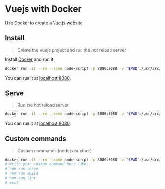 # Vuejs with Docker

Use Docker to create a Vue.js website


## Install

> Create the vuejs project and run the hot reload server

Install [Docker](https://docs.docker.com/install/) and run it.

```bash
docker run -it --rm --name node-script -p 8080:8080 -v "$PWD":/usr/src/app -w /usr/src/app node:10.16.0-alpine npm i @vue/cli -g && vue create . && npm run serve
```

You can run it at [localhost:8080](http://localhost:8080/).


## Serve

> Run the hot reload server

```bash
docker run -it --rm --name node-script -p 8080:8080 -v "$PWD":/usr/src/app -w /usr/src/app node:10.16.0-alpine npm run serve
```

You can run it at [localhost:8080](http://localhost:8080/).


## Custom commands

> Custom commands (nodejs or other)

```bash
docker run -it --rm --name node-script -p 8080:8080 -v "$PWD":/usr/src/app -w /usr/src/app node:10.16.0-alpine /bin/sh
# Write your custom command here like:
# npm run serve
# npm run build
# npm run lint
# exit
```
